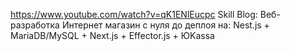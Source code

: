 https://www.youtube.com/watch?v=qK1ENlEucpc
Skill Blog: Веб-разработка
Интернет магазин с нуля до деплоя на: Nest.js + MariaDB/MySQL + Next.js + Effector.js + ЮKassa